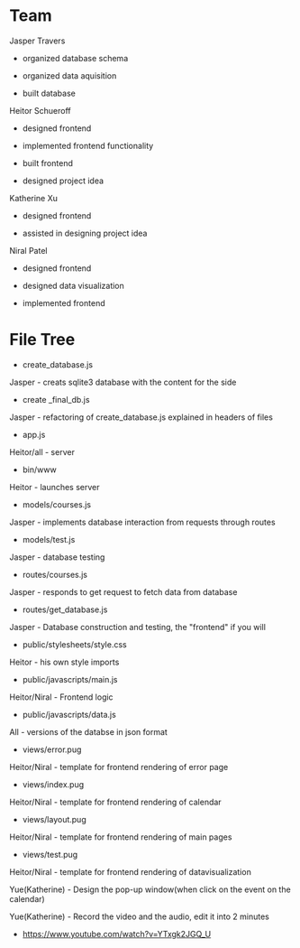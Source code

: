 # Team

Jasper Travers

- organized database schema 

- organized data aquisition

- built database

Heitor Schueroff

- designed frontend

- implemented frontend functionality

- built frontend

- designed project idea

Katherine Xu

- designed frontend

- assisted in designing project idea

Niral Patel

- designed frontend

- designed data visualization

- implemented frontend


# File Tree

- create_database.js

Jasper - creats sqlite3 database with the content for the side

- create _final_db.js

Jasper - refactoring of create_database.js explained in headers of files

- app.js

Heitor/all - server

- bin/www

Heitor - launches server

- models/courses.js

Jasper - implements database interaction from requests through routes

- models/test.js

Jasper - database testing

- routes/courses.js

Jasper - responds to get request to fetch data from database

- routes/get_database.js

Jasper - Database construction and testing, the "frontend" if you will

- public/stylesheets/style.css

Heitor - his own style imports

- public/javascripts/main.js

Heitor/Niral - Frontend logic

- public/javascripts/data.js

All - versions of the databse in json format

- views/error.pug

Heitor/Niral - template for frontend rendering of error page
 
 - views/index.pug

Heitor/Niral - template for frontend rendering of calendar

- views/layout.pug

Heitor/Niral - template for frontend rendering of main pages

- views/test.pug

Heitor/Niral - template for frontend rendering of datavisualization

Yue(Katherine) - Design the pop-up window(when click on the event on the calendar)

Yue(Katherine) - Record the video and the audio, edit it into 2 minutes

- https://www.youtube.com/watch?v=YTxgk2JGQ_U
